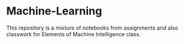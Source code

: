 # Machine-Learning
This repository is a mixture of notebooks from assignments and also classwork for Elements of Machine Intelligence class. 
